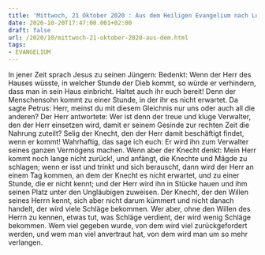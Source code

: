 ```yaml
---
title: 'Mittwoch, 21 Oktober 2020 : Aus dem Heiligen Evangelium nach Lukas - Lk 12,39-48.'
date: 2020-10-20T17:47:00.001+02:00
draft: false
url: /2020/10/mittwoch-21-oktober-2020-aus-dem.html
tags: 
- EVANGELIUM
---
```


In jener Zeit sprach Jesus zu seinen Jüngern: Bedenkt: Wenn der Herr des Hauses wüsste, in welcher Stunde der Dieb kommt, so würde er verhindern, dass man in sein Haus einbricht. Haltet auch ihr euch bereit! Denn der Menschensohn kommt zu einer Stunde, in der ihr es nicht erwartet. Da sagte Petrus: Herr, meinst du mit diesem Gleichnis nur uns oder auch all die anderen? Der Herr antwortete: Wer ist denn der treue und kluge Verwalter, den der Herr einsetzen wird, damit er seinem Gesinde zur rechten Zeit die Nahrung zuteilt? Selig der Knecht, den der Herr damit beschäftigt findet, wenn er kommt! Wahrhaftig, das sage ich euch: Er wird ihn zum Verwalter seines ganzen Vermögens machen. Wenn aber der Knecht denkt: Mein Herr kommt noch lange nicht zurück!, und anfängt, die Knechte und Mägde zu schlagen; wenn er isst und trinkt und sich berauscht, dann wird der Herr an einem Tag kommen, an dem der Knecht es nicht erwartet, und zu einer Stunde, die er nicht kennt; und der Herr wird ihn in Stücke hauen und ihm seinen Platz unter den Ungläubigen zuweisen. Der Knecht, der den Willen seines Herrn kennt, sich aber nicht darum kümmert und nicht danach handelt, der wird viele Schläge bekommen. Wer aber, ohne den Willen des Herrn zu kennen, etwas tut, was Schläge verdient, der wird wenig Schläge bekommen. Wem viel gegeben wurde, von dem wird viel zurückgefordert werden, und wem man viel anvertraut hat, von dem wird man um so mehr verlangen.